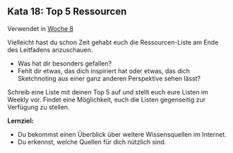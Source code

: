 ## Kata 18: Top 5 Ressourcen

Verwendet in [Woche 8](0410_Woche_08.md)

Vielleicht hast du schon Zeit gehabt euch die Ressourcen-Liste am Ende des Leitfadens anzuschauen. 

- Was hat dir besonders gefallen? 
- Fehlt dir etwas, das dich inspiriert hat oder etwas, das dich Sketchnoting aus einer ganz anderen Perspektive sehen lässt? 

Schreib eine Liste mit deinen Top 5 auf und stellt euch eure Listen im Weekly vor. Findet eine Möglichkeit, euch die Listen gegenseitig zur Verfügung zu stellen.

**Lernziel:**

- Du bekommst einen Überblick über weitere Wissensquellen im Internet.
- Du erkennst, welche Quellen für dich nützlich sind.